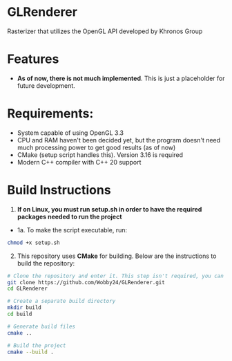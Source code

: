 # GLRenderer
Rasterizer that utilizes the OpenGL API developed by Khronos Group

# Features
- **As of now, there is not much implemented**. This is just a placeholder for future development.

# Requirements:
- System capable of using OpenGL 3.3
- CPU and RAM haven't been decided yet, but the program doesn't need much processing power to get good results (as of now)
- CMake (setup script handles this). Version 3.16 is required
- Modern C++ compiler with C++ 20 support

# Build Instructions

1. **If on Linux, you must run setup.sh in order to have the required packages needed to run the project** 
- 1a. To make the script executable, run:
```bash
chmod +x setup.sh
```

2. This repository uses **CMake** for building. Below are the instructions to build the repository:

```bash
# Clone the repository and enter it. This step isn't required, you can download it, but this is better.
git clone https://github.com/Wobby24/GLRenderer.git
cd GLRenderer

# Create a separate build directory
mkdir build
cd build

# Generate build files
cmake ..

# Build the project
cmake --build .
```